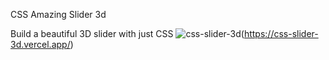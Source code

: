 CSS Amazing Slider 3d

Build a beautiful 3D slider with just CSS
![css-slider-3d](https://i.ibb.co/93jV02T/Screenshot-2024-06-22-at-02-21-03.png)(https://css-slider-3d.vercel.app/)
